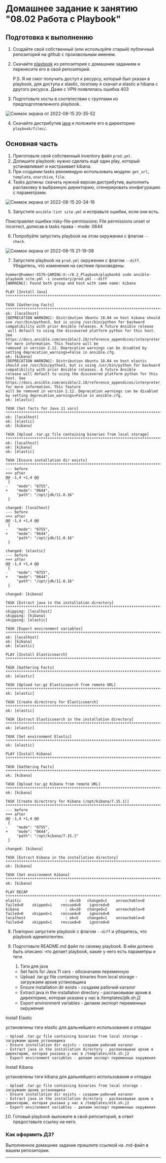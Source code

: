 # Домашнее задание к занятию "08.02 Работа с Playbook"

## Подготовка к выполнению
1. Создайте свой собственный (или используйте старый) публичный репозиторий на github с произвольным именем.
2. Скачайте [playbook](./playbook/) из репозитория с домашним заданием и перенесите его в свой репозиторий.

   P.S. Я не смог получить доступ к ресурсу, который был указан в playbook, для доступа к elastic, поэтому я скачал и elastic и hibana с другого ресурса.      Даже с VPN появлялась ошибка 403

3. Подготовьте хосты в соотвтествии с группами из предподготовленного playbook. 

![Снимок экрана от 2022-08-15 20-35-52](https://user-images.githubusercontent.com/93032289/184694218-23d3b94d-2363-47fc-bd79-e83bd65e83e9.png)

4. Скачайте дистрибутив [java](https://www.oracle.com/java/technologies/javase-jdk11-downloads.html) и положите его в директорию `playbook/files/`. 

## Основная часть
1. Приготовьте свой собственный inventory файл `prod.yml`.
2. Допишите playbook: нужно сделать ещё один play, который устанавливает и настраивает kibana.
3. При создании tasks рекомендую использовать модули: `get_url`, `template`, `unarchive`, `file`.
4. Tasks должны: скачать нужной версии дистрибутив, выполнить распаковку в выбранную директорию, сгенерировать конфигурацию с параметрами.

![Снимок экрана от 2022-08-15 20-34-16](https://user-images.githubusercontent.com/93032289/184694223-9accbeb1-52b2-4262-8db2-e0314f6204ec.png)

5. Запустите `ansible-lint site.yml` и исправьте ошибки, если они есть.

Поисправлял ошибки risky-file-permissions: File permissions unset or incorrect, дописав в tasks права - mode: 0644

6. Попробуйте запустить playbook на этом окружении с флагом `--check`.

![Снимок экрана от 2022-08-15 21-19-08](https://user-images.githubusercontent.com/93032289/184694229-c7c6e6c2-4489-4d28-98e2-5f6017cb6e2a.png)

7. Запустите playbook на `prod.yml` окружении с флагом `--diff`. Убедитесь, что изменения на системе произведены.

```
hummer@hummer-X570-GAMING-X:~/8.2_Playbook/playbook$ sudo ansible-playbook site.yml -i inventory/prod.yml --diff
[WARNING]: Found both group and host with same name: kibana

PLAY [Install Java] ***************************************************************************************************************************************************************************************

TASK [Gathering Facts] ************************************************************************************************************************************************************************************
ok: [localhost]
[DEPRECATION WARNING]: Distribution Ubuntu 18.04 on host kibana should use /usr/bin/python3, but is using /usr/bin/python for backward compatibility with prior Ansible releases. A future Ansible release
 will default to using the discovered platform python for this host. See https://docs.ansible.com/ansible/2.10/reference_appendices/interpreter_discovery.html for more information. This feature will be 
removed in version 2.12. Deprecation warnings can be disabled by setting deprecation_warnings=False in ansible.cfg.
ok: [kibana]
[DEPRECATION WARNING]: Distribution Ubuntu 18.04 on host elastic should use /usr/bin/python3, but is using /usr/bin/python for backward compatibility with prior Ansible releases. A future Ansible 
release will default to using the discovered platform python for this host. See https://docs.ansible.com/ansible/2.10/reference_appendices/interpreter_discovery.html for more information. This feature 
will be removed in version 2.12. Deprecation warnings can be disabled by setting deprecation_warnings=False in ansible.cfg.
ok: [elastic]

TASK [Set facts for Java 11 vars] *************************************************************************************************************************************************************************
ok: [localhost]
ok: [elastic]
ok: [kibana]

TASK [Upload .tar.gz file containing binaries from local storage] *****************************************************************************************************************************************
ok: [localhost]
ok: [kibana]
ok: [elastic]

TASK [Ensure installation dir exists] *********************************************************************************************************************************************************************
--- before
+++ after
@@ -1,4 +1,4 @@
 {
-    "mode": "0755",
+    "mode": "0644",
     "path": "/opt/jdk/11.0.16"
 }

changed: [localhost]
--- before
+++ after
@@ -1,4 +1,4 @@
 {
-    "mode": "0755",
+    "mode": "0644",
     "path": "/opt/jdk/11.0.16"
 }

changed: [elastic]
--- before
+++ after
@@ -1,4 +1,4 @@
 {
-    "mode": "0755",
+    "mode": "0644",
     "path": "/opt/jdk/11.0.16"
 }

changed: [kibana]

TASK [Extract java in the installation directory] *********************************************************************************************************************************************************
skipping: [localhost]
skipping: [kibana]
skipping: [elastic]

TASK [Export environment variables] ***********************************************************************************************************************************************************************
ok: [localhost]
ok: [kibana]
ok: [elastic]

PLAY [Install Elasticsearch] ******************************************************************************************************************************************************************************

TASK [Gathering Facts] ************************************************************************************************************************************************************************************
ok: [elastic]

TASK [Upload tar.gz Elasticsearch from remote URL] ********************************************************************************************************************************************************
ok: [elastic]

TASK [Create directrory for Elasticsearch] ****************************************************************************************************************************************************************
ok: [elastic]

TASK [Extract Elasticsearch in the installation directory] ************************************************************************************************************************************************
ok: [elastic]

TASK [Set environment Elastic] ****************************************************************************************************************************************************************************
ok: [elastic]

PLAY [Install Kibana] *************************************************************************************************************************************************************************************

TASK [Gathering Facts] ************************************************************************************************************************************************************************************
ok: [kibana]

TASK [Upload tar.gz Kibana from remote URL] ***************************************************************************************************************************************************************
ok: [kibana]

TASK [Create directrory for Kibana (/opt/kibana/7.15.1)] **************************************************************************************************************************************************
--- before
+++ after
@@ -1,4 +1,4 @@
 {
-    "mode": "0755",
+    "mode": "0644",
     "path": "/opt/kibana/7.15.1"
 }

changed: [kibana]

TASK [Extract Kibana in the installation directory] *******************************************************************************************************************************************************
ok: [kibana]

TASK [Set environment Kibana] *****************************************************************************************************************************************************************************
ok: [kibana]

PLAY RECAP ************************************************************************************************************************************************************************************************
elastic                    : ok=10   changed=1    unreachable=0    failed=0    skipped=1    rescued=0    ignored=0   
kibana                     : ok=10   changed=2    unreachable=0    failed=0    skipped=1    rescued=0    ignored=0   
localhost                  : ok=5    changed=1    unreachable=0    failed=0    skipped=1    rescued=0    ignored=0   

```

8. Повторно запустите playbook с флагом `--diff` и убедитесь, что playbook идемпотентен.
9. Подготовьте README.md файл по своему playbook. В нём должно быть описано: что делает playbook, какие у него есть параметры и теги.

   1. Тэги для java 
   
    - Set facts for Java 11 vars - обозначаем переменную
    - Upload .tar.gz file containing binaries from local storage - загружаем архив установщика
    - Ensure installation dir exists - создаем рабочий каталог
    - Extract java in the installation directory - распаковывае архив в директорию, которая указана у нас в /templates/jdk.sh.j2
    - Export environment variables - делаем экспорт переменных окружения

Install Elastic

установлены тэги elastic для дальнейшего использования и отладки

    - Upload .tar.gz file containing binaries from local storage - загружаем архив установщика
    - Ensure installation dir exists - создаем рабочий каталог
    - Extract java in the installation directory - распаковывае архив в директорию, которая указана у нас в /templates/elk.sh.j2
    - Export environment variables - делаем экспорт переменных окружения
    
Install Kibana

установлены тэги kibana для дальнейшего использования и отладки

    - Upload .tar.gz file containing binaries from local storage - загружаем архив установщика
    - Ensure installation dir exists - создаем рабочий каталог
    - Extract java in the installation directory - распаковывае архив в директорию, которая указана у нас в /templates/elk.sh.j2
    - Export environment variables - делаем экспорт переменных окружения

10. Готовый playbook выложите в свой репозиторий, в ответ предоставьте ссылку на него.

### Как оформить ДЗ?

Выполненное домашнее задание пришлите ссылкой на .md-файл в вашем репозитории.

---
